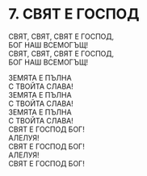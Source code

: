 # 7. СВЯТ Е ГОСПОД  

СВЯТ, СВЯТ, СВЯТ Е ГОСПОД,  
БОГ НАШ ВСЕМОГЪЩ!  
СВЯТ, СВЯТ, СВЯТ Е ГОСПОД,  
БОГ НАШ ВСЕМОГЪЩ!  
  
ЗЕМЯТА Е ПЪЛНА  
С ТВОЙТА СЛАВА!  
ЗЕМЯТА Е ПЪЛНА  
С ТВОЙТА СЛАВА!  
ЗЕМЯТА Е ПЪЛНА  
С ТВОЙТА СЛАВА!  
СВЯТ Е ГОСПОД БОГ!  
АЛЕЛУЯ!  
СВЯТ Е ГОСПОД БОГ!  
АЛЕЛУЯ!  
СВЯТ Е ГОСПОД БОГ!  
  